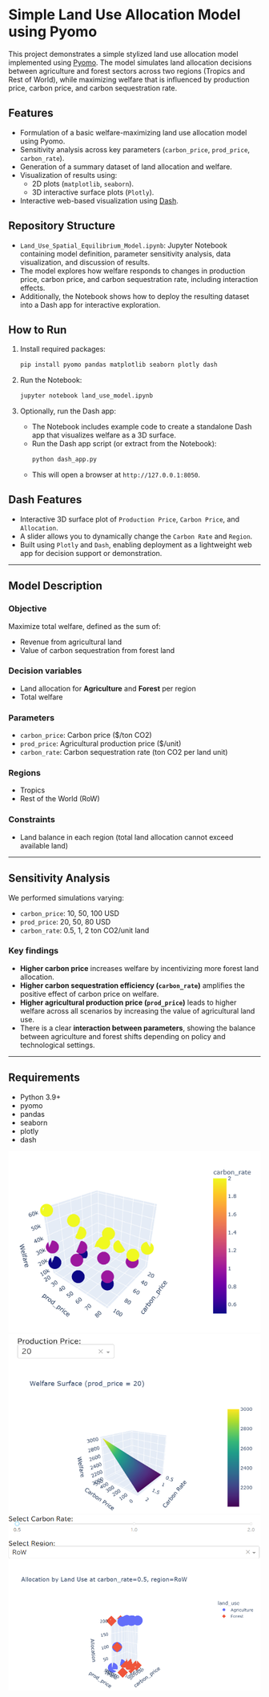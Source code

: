 # Simple Land Use Allocation Model using Pyomo

This project demonstrates a simple stylized land use allocation model implemented using [Pyomo](http://www.pyomo.org/). The model simulates land allocation decisions between agriculture and forest sectors across two regions (Tropics and Rest of World), while maximizing welfare that is influenced by production price, carbon price, and carbon sequestration rate.

## Features

- Formulation of a basic welfare-maximizing land use allocation model using Pyomo.
- Sensitivity analysis across key parameters (`carbon_price`, `prod_price`, `carbon_rate`).
- Generation of a summary dataset of land allocation and welfare.
- Visualization of results using:
  - 2D plots (`matplotlib`, `seaborn`).
  - 3D interactive surface plots (`Plotly`).
- Interactive web-based visualization using [Dash](https://dash.plotly.com/).

## Repository Structure

- `Land_Use_Spatial_Equilibrium_Model.ipynb`: Jupyter Notebook containing model definition, parameter sensitivity analysis, data visualization, and discussion of results.
- The model explores how welfare responds to changes in production price, carbon price, and carbon sequestration rate, including interaction effects.
- Additionally, the Notebook shows how to deploy the resulting dataset into a Dash app for interactive exploration.

## How to Run

1. Install required packages:
    ```bash
    pip install pyomo pandas matplotlib seaborn plotly dash
    ```

2. Run the Notebook:
    ```bash
    jupyter notebook land_use_model.ipynb
    ```

3. Optionally, run the Dash app:
    - The Notebook includes example code to create a standalone Dash app that visualizes welfare as a 3D surface.
    - Run the Dash app script (or extract from the Notebook):
        ```python
        python dash_app.py
        ```
    - This will open a browser at `http://127.0.0.1:8050`.

## Dash Features

- Interactive 3D surface plot of `Production Price`, `Carbon Price`, and `Allocation`.
- A slider allows you to dynamically change the `Carbon Rate` and `Region`.
- Built using `Plotly` and `Dash`, enabling deployment as a lightweight web app for decision support or demonstration.

---

## Model Description

### Objective
Maximize total welfare, defined as the sum of:
- Revenue from agricultural land
- Value of carbon sequestration from forest land

### Decision variables
- Land allocation for **Agriculture** and **Forest** per region
- Total welfare

### Parameters
- `carbon_price`: Carbon price ($/ton CO2)
- `prod_price`: Agricultural production price ($/unit)
- `carbon_rate`: Carbon sequestration rate (ton CO2 per land unit)

### Regions
- Tropics
- Rest of the World (RoW)

### Constraints
- Land balance in each region (total land allocation cannot exceed available land)

---

## Sensitivity Analysis

We performed simulations varying:
- `carbon_price`: 10, 50, 100 USD
- `prod_price`: 20, 50, 80 USD
- `carbon_rate`: 0.5, 1, 2 ton CO2/unit land

### Key findings
- **Higher carbon price** increases welfare by incentivizing more forest land allocation.
- **Higher carbon sequestration efficiency (`carbon_rate`)** amplifies the positive effect of carbon price on welfare.
- **Higher agricultural production price (`prod_price`)** leads to higher welfare across all scenarios by increasing the value of agricultural land use.
- There is a clear **interaction between parameters**, showing the balance between agriculture and forest shifts depending on policy and technological settings.

---

## Requirements

- Python 3.9+
- pyomo
- pandas
- seaborn
- plotly
- dash

![img](outputs/3d_plot_plotly.png )
![img](outputs/3d_plot_dash.png)
![img](outputs/3d_plot_dash2.png)